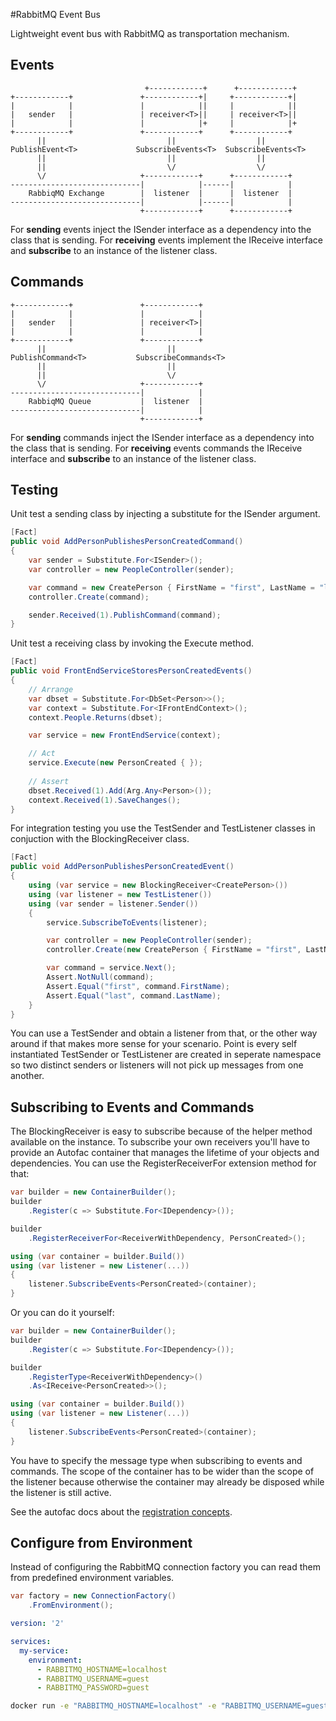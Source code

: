 #RabbitMQ Event Bus

Lightweight event bus with RabbitMQ as transportation mechanism.

## Events


```
                              +------------+      +------------+
+------------+               +------------+|     +------------+|
|            |               |            ||	 |            ||
|   sender   |               | receiver<T>||	 | receiver<T>||
|            |               |            |+	 |            |+
+------------+               +------------+ 	 +------------+
      ||                           ||			       ||
PublishEvent<T>             SubscribeEvents<T>	SubscribeEvents<T>
      ||                           ||			       ||
	  ||                           \/			       \/
	  \/                     +------------+		 +------------+
-----------------------------|            |------|            |
    RabbiqMQ Exchange        |  listener  |      |  listener  |
-----------------------------|            |------|            |
							 +------------+		 +------------+
```
For **sending** events inject the ISender interface as a dependency into the class that is sending.
For **receiving** events implement the IReceive interface and **subscribe** to an instance of the listener class.


## Commands

```
+------------+               +------------+
|            |               |            |
|   sender   |               | receiver<T>|
|            |               |            |
+------------+               +------------+
      ||                           ||
PublishCommand<T>           SubscribeCommands<T>
      ||                           ||
	  ||                           \/
	  \/                     +------------+
-----------------------------|            |
    RabbiqMQ Queue           |  listener  |
-----------------------------|            |
							 +------------+
```
For **sending** commands inject the ISender interface as a dependency into the class that is sending.
For **receiving** events commands the IReceive interface and **subscribe** to an instance of the listener class.

## Testing
Unit test a sending class by injecting a substitute for the ISender argument.
```cs
[Fact]
public void AddPersonPublishesPersonCreatedCommand()
{
    var sender = Substitute.For<ISender>();
    var controller = new PeopleController(sender);

    var command = new CreatePerson { FirstName = "first", LastName = "last" };
    controller.Create(command);

    sender.Received(1).PublishCommand(command);
}
```

Unit test a receiving class by invoking the Execute method.
```cs
[Fact]
public void FrontEndServiceStoresPersonCreatedEvents()
{
    // Arrange
    var dbset = Substitute.For<DbSet<Person>>();
    var context = Substitute.For<IFrontEndContext>();
    context.People.Returns(dbset);

    var service = new FrontEndService(context);

    // Act
    service.Execute(new PersonCreated { });
    
    // Assert
    dbset.Received(1).Add(Arg.Any<Person>());
    context.Received(1).SaveChanges();
}
```

For integration testing you use the TestSender and TestListener classes in conjuction
with the BlockingReceiver<T> class.
```cs
[Fact]
public void AddPersonPublishesPersonCreatedEvent()
{
    using (var service = new BlockingReceiver<CreatePerson>())
    using (var listener = new TestListener())
    using (var sender = listener.Sender())
    {
        service.SubscribeToEvents(listener);

        var controller = new PeopleController(sender);
        controller.Create(new CreatePerson { FirstName = "first", LastName = "last" });

        var command = service.Next();
        Assert.NotNull(command);
        Assert.Equal("first", command.FirstName);
        Assert.Equal("last", command.LastName);
    }
}
```

You can use a TestSender and obtain a listener from that, or the other way around if that makes more sense for your scenario.
Point is every self instantiated TestSender or TestListener are created in seperate namespace so two
distinct senders or listeners will not pick up messages from one another.

## Subscribing to Events and Commands
The BlockingReceiver is easy to subscribe because of the helper method available on the instance. To 
subscribe your own receivers you'll have to provide an Autofac container that manages the lifetime
of your objects and dependencies. You can use the RegisterReceiverFor extension method for that:

```cs
var builder = new ContainerBuilder();
builder
	.Register(c => Substitute.For<IDependency>());

builder
	.RegisterReceiverFor<ReceiverWithDependency, PersonCreated>();

using (var container = builder.Build())
using (var listener = new Listener(...))
{
	listener.SubscribeEvents<PersonCreated>(container);
}
```

Or you can do it yourself:
```cs
var builder = new ContainerBuilder();
builder
	.Register(c => Substitute.For<IDependency>());

builder
	.RegisterType<ReceiverWithDependency>()
	.As<IReceive<PersonCreated>>();

using (var container = builder.Build())
using (var listener = new Listener(...))
{
	listener.SubscribeEvents<PersonCreated>(container);
}
```

You have to specify the message type when subscribing to events and commands. 
The scope of the container has to be wider than the scope of the listener because otherwise the container may already be disposed while the listener is still active.

See the autofac docs about the [registration concepts](http://docs.autofac.org/en/latest/register/registration.html).

## Configure from Environment

Instead of configuring the RabbitMQ connection factory you can read them from predefined environment variables.

```cs
var factory = new ConnectionFactory()
	.FromEnvironment();
```

```yml
version: '2'

services:
  my-service:
    environment:
      - RABBITMQ_HOSTNAME=localhost
	  - RABBITMQ_USERNAME=guest
	  - RABBITMQ_PASSWORD=guest
```

```bash
docker run -e "RABBITMQ_HOSTNAME=localhost" -e "RABBITMQ_USERNAME=guest" -e "RABBITMQ_PASSWORD=guest" my-service
```